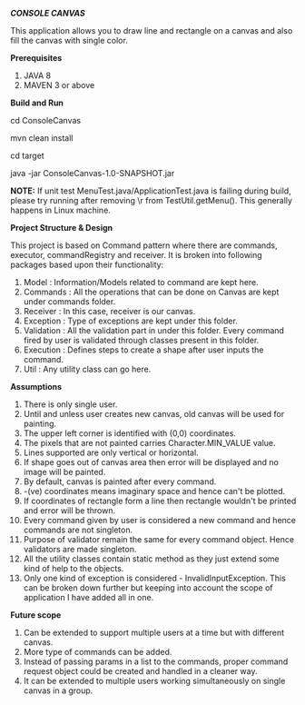 ***CONSOLE CANVAS***

This application allows you to draw line and rectangle on a canvas and also fill the canvas with single color.

**Prerequisites**

1. JAVA 8 
2. MAVEN 3 or above

**Build and Run**

cd ConsoleCanvas

mvn clean install

cd target
 
java -jar ConsoleCanvas-1.0-SNAPSHOT.jar

**NOTE:** If unit test MenuTest.java/ApplicationTest.java is failing during build, please try running after removing \r from TestUtil.getMenu().
This generally happens in Linux machine.

**Project Structure & Design**

This project is based on Command pattern where there are commands, executor, commandRegistry and receiver. 
It is broken into following packages based upon their functionality:

1. Model :  Information/Models related to command are kept here.
2. Commands : All the operations that can be done on Canvas are kept under commands folder.
3. Receiver : In this case, receiver is our canvas.
4. Exception : Type of exceptions are kept under this folder.
5. Validation : All the validation part in under this folder. Every command fired by user is validated through classes present in this folder.
6. Execution : Defines steps to create a shape after user inputs the command.
7. Util : Any utility class can go here.

**Assumptions**

1. There is only single user.
2. Until and unless user creates new canvas, old canvas will be used for painting.
3. The upper left corner is identified with (0,0) coordinates.
4. The pixels that are not painted carries Character.MIN_VALUE value.
5. Lines supported are only vertical or horizontal.
6. If shape goes out of canvas area then error will be displayed and no image will be painted.
7. By default, canvas is painted after every command.
8. -(ve) coordinates means imaginary space and hence can't be plotted.
9. If coordinates of rectangle form a line then rectangle wouldn't be printed and error will be thrown.
10. Every command given by user is considered a new command and hence commands are not singleton.
11. Purpose of validator remain the same for every command object. Hence validators are made singleton.
12. All the utility classes contain static method as they just extend some kind of help to the objects.
13. Only one kind of exception is considered - InvalidInputException. This can be broken down further but keeping into account the scope of application I have added all in one.

**Future scope**

1. Can be extended to support multiple users at a time but with different canvas.
2. More type of commands can be added.
3. Instead of passing params in a list to the commands, proper command request object could be created and handled in a cleaner way.
4. It can be extended to multiple users working simultaneously on single canvas in a group.